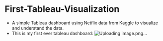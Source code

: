 # First-Tableau-Visualization
- A simple Tableau dashboard using Netflix data from Kaggle to visualize and understand the data.
- This is my first ever tableau dashboard:
![Uploading image.png…]()


